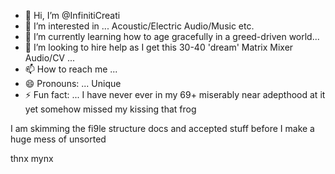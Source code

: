 - 👋 Hi, I’m @InfinitiCreati
- 👀 I’m interested in ... Acoustic/Electric Audio/Music etc.
- 🌱 I’m currently learning how to age gracefully in a greed-driven world...
- 💞️ I’m looking to hire help as I get this 30-40 'dream' Matrix Mixer Audio/CV ...
- 📫 How to reach me ...
- 😄 Pronouns: ... Unique
- ⚡ Fun fact: ... I have never ever in my 69+ miserably near adepthood at it yet somehow missed my kissing that frog

<!---
InfinitiCreati/InfinitiCreati is a ✨ special ✨ repository because its `README.md` (this file) appears on your GitHub profile.
You can click the Preview link to take a look at your changes.
---> I am skimming the fi9le structure docs and accepted stuff before I make a huge mess of unsorted 

thnx mynx
